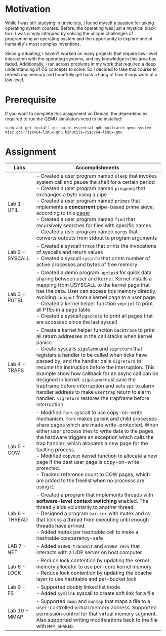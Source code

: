 # Motivation
While I was still studying in unviersity, I found myself a passion for taking operating system courses. Before, the operating was just a mystical black box. I was simply intrigued by solving the unique challenges of programming an operating system and the opportunity to explore one of humanity's most complex inventions.

Since graduating, I haven't worked on many projects that require low-level interaction with the operating systems, and my knowledge in this area has faded. Additionally, I ran across problems in my work that required a deep understanding of OS concepts to solve. So I decided to take this course to refresh my memory and hopefully get back a hang of how things work at a low level.

# Prerequisite
If you want to complete this assignment on Debian, the dependencies required to run the QEMU simulators need to be installed:
```
sudo apt-get install git build-essential gdb-multiarch qemu-system-misc gcc-riscv64-linux-gnu binutils-riscv64-linux-gnu
```

# Assignment

| Labs | Accomplishments |
| --- | ---|
| Lab 1 - UTIL | - Created a user program named `sleep` that invokes system call and pause the shell for a certain period <br> - Created a user program named `pingpong` that exchanges a byte using a pipe <br> - Created a user program named `primes` that implements a **concurrent** pipe-based prime sieve, according to this [paper](https://swtch.com/~rsc/thread/#1) <br> - Created a user program named `find` that recursively searches for files with specific names <br> - Created a user program named `xargs` that converts outputs from stdout to program arguments
| Lab 2 - SYSCALL | - Created a syscall `trace` that prints the invocations of syscalls and return values <br> - Created a syscall `sysinfo` that prints number of active processes and bytes of free memory |
| Lab 3 - PGTBL | - Created a demo program `ugetpid` for quick data sharing between user and kernel. Kernel installs a mapping from USYSCALL to the kernel page that has the data. User can access this memory directly, avoiding `copyout` from a kernel page to a user page.<br> - Created a kernel helper function `vmprint` to print all PTEs in a page table <br> - Created a syscall `pgaccess` to print all pages that are accessed since the last syscall |
| Lab 4 - TRAPS | - Create a kernel helper function `backtrace` to print all return addresses in the call stacks when kernel panics. <br> - Create syscalls `sigalarm` and `sigreturn` that registers a handler to be called when ticks have passed by, and the handler calls `sigreturn` to resume the instruction before the interruption. This example show how callback for an async call can be designed in kernel. `sigalarm` must save the trapframe before interruption and sets `epc` to alarm handler address to make `usertrap` return to alarm handler. `sigreturn` restores the trapframe before interruption.
| Lab 5 - COW | - Modified `fork` syscall to use copy-on-write mechanism. `fork` makes parent and child processes share pages which are made write-protected. When either user process tries to write data to the pages, the hardware triggers an exception which calls the trap handler, which allocates a new page for the faulting process.<br>- Modified `copyout` kernel function to allocate a new page if the dest user page is copy-on-write protected.<br>- Tracked reference count to COW pages, which are added to the freelist when no processs are using it. |
| Lab 6 - THREAD | - Created a program that implements threads with **software-level context switching** enabled. The thread yields voluntarily to another thread.<br>- Designed a program `barrier` with mutex and cv that blocks a thread from executing until enough threads have arrived.<br>- Added mutex per hashtable cell to make a hashtable concurrency-safe |
| LAB 7 - NET | - Added `e1000_transmit` and `e1000_recv` that interacts with a UDP server on host computer |
| Lab 8 - LOCK | - Reduce lock contention by updating the kernel memory allocator to use per-core kernel memory<br>- Reduce lock contention by updating the bcache layer to use hashtable and per-bucket lock |
| Lab 9 - FS | - Supported doubly linked list inode <br> - Added `symlink` syscall to create soft link for a file |
| Lab 10 - MMAP |  - Supported `mmap` and `munmap` that maps a file to a user-controlled virtual memory address. Supported permission control for that virtual memory segment. Also supported writing modifications back to the file with `MAP_SHARED`. |